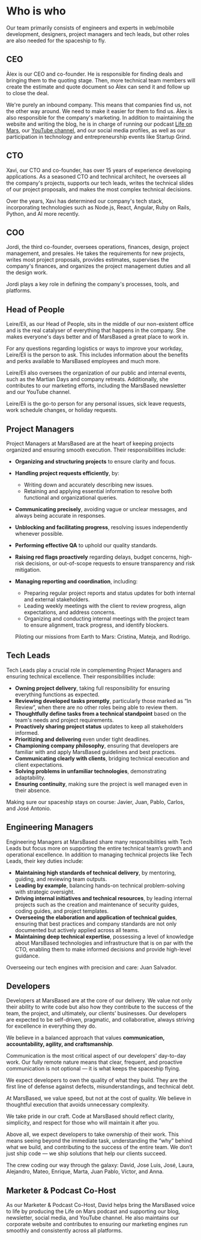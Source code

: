 # Who is who

Our team primarily consists of engineers and experts in web/mobile development, designers, project managers and tech leads, but other roles are also needed for the spaceship to fly.

## CEO

Àlex is our CEO and co-founder. He is responsible for finding deals and bringing them to the quoting stage. Then, more technical team members will create the estimate and quote document so Àlex can send it and follow up to close the deal.

We're purely an inbound company. This means that companies find us, not the other way around. We need to make it easier for them to find us. Àlex is also responsible for the company's marketing. In addition to maintaining the website and writing the blog, he is in charge of running our podcast <a href="https://podcast.marsbased.com/" title="Life on Mars - the MarsBased podcast" target="_blank">Life on Mars</a>, our <a href="https://www.youtube.com/@MarsBased" title="MarsBased - YouTube channel" target="_blank">YouTube channel</a>, and our social media profiles, as well as our participation in technology and entrepreneurship events like Startup Grind.

## CTO

Xavi, our CTO and co-founder, has over 15 years of experience developing applications. As a seasoned CTO and technical architect, he oversees all the company's projects, supports our tech leads, writes the technical slides of our project proposals, and makes the most complex technical decisions.

Over the years, Xavi has determined our company's tech stack, incorporating technologies such as Node.js, React, Angular, Ruby on Rails, Python, and AI more recently.

## COO

Jordi, the third co-founder, oversees operations, finances, design, project management, and presales. He takes the requirements for new projects, writes most project proposals, provides estimates, supervises the company's finances, and organizes the project management duties and all the design work.

Jordi plays a key role in defining the company's processes, tools, and platforms.

## Head of People

Leire/Eli, as our Head of People, sits in the middle of our non-existent office and is the real catalyser of everything that happens in the company. She makes everyone's days better and of MarsBased a great place to work in.

For any questions regarding logistics or ways to improve your workday, Leire/Eli is the person to ask. This includes information about the benefits and perks available to MarsBased employees and much more.

Leire/Eli also oversees the organization of our public and internal events, such as the Martian Days and company retreats. Additionally, she contributes to our marketing efforts, including the MarsBased newsletter and our YouTube channel.

Leire/Eli is the go-to person for any personal issues, sick leave requests, work schedule changes, or holiday requests.

## Project Managers

Project Managers at MarsBased are at the heart of keeping projects organized and ensuring smooth execution. Their responsibilities include:

- **Organizing and structuring projects** to ensure clarity and focus.
- **Handling project requests efficiently**, by:
  - Writing down and accurately describing new issues.
  - Retaining and applying essential information to resolve both functional and organizational queries.
- **Communicating precisely**, avoiding vague or unclear messages, and always being accurate in responses.
- **Unblocking and facilitating progress**, resolving issues independently whenever possible.
- **Performing effective QA** to uphold our quality standards.
- **Raising red flags proactively** regarding delays, budget concerns, high-risk decisions, or out-of-scope requests to ensure transparency and risk mitigation.
- **Managing reporting and coordination**, including:
  - Preparing regular project reports and status updates for both internal and external stakeholders.
  - Leading weekly meetings with the client to review progress, align expectations, and address concerns.
  - Organizing and conducting internal meetings with the project team to ensure alignment, track progress, and identify blockers.

  Piloting our missions from Earth to Mars: Cristina, Mateja, and Rodrigo.

## Tech Leads

Tech Leads play a crucial role in complementing Project Managers and ensuring technical excellence. Their responsibilities include:

- **Owning project delivery**, taking full responsibility for ensuring everything functions as expected.
- **Reviewing developed tasks promptly**, particularly those marked as “In Review”, when there are no other roles being able to review them.
- **Thoughtfully define tasks from a technical standpoint** based on the team's needs and project requirements.
- **Proactively sharing project status** updates to keep all stakeholders informed.
- **Prioritizing and delivering** even under tight deadlines.
- **Championing company philosophy**, ensuring that developers are familiar with and apply MarsBased guidelines and best practices.
- **Communicating clearly with clients**, bridging technical execution and client expectations.
- **Solving problems in unfamiliar technologies**, demonstrating adaptability.
- **Ensuring continuity**, making sure the project is well managed even in their absence.

Making sure our spaceship stays on course: Javier, Juan, Pablo, Carlos, and José Antonio.

## Engineering Managers

Engineering Managers at MarsBased share many responsibilities with Tech Leads but focus more on supporting the entire technical team’s growth and operational excellence. In addition to managing technical projects like Tech Leads, their key duties include:

- **Maintaining high standards of technical delivery**, by mentoring, guiding, and reviewing team outputs.
- **Leading by example**, balancing hands-on technical problem-solving with strategic oversight.
- **Driving internal initiatives and technical resources**, by leading internal projects such as the creation and maintenance of security guides, coding guides, and project templates.
- **Overseeing the elaboration and application of technical guides**, ensuring that best practices and company standards are not only documented but actively applied across all teams.
- **Maintaining deep technical expertise**, possessing a level of knowledge about MarsBased technologies and infrastructure that is on par with the CTO, enabling them to make informed decisions and provide high-level guidance.

Overseeing our tech engines with precision and care: Juan Salvador.

## Developers

Developers at MarsBased are at the core of our delivery. We value not only their ability to write code but also how they contribute to the success of the team, the project, and ultimately, our clients’ businesses. Our developers are expected to be self-driven, pragmatic, and collaborative, always striving for excellence in everything they do.

We believe in a balanced approach that values **communication, accountability, agility, and craftsmanship**.

Communication is the most critical aspect of our developers' day-to-day work. Our fully remote nature means that clear, frequent, and proactive communication is not optional — it is what keeps the spaceship flying.

We expect developers to own the quality of what they build. They are the first line of defense against defects, misunderstandings, and technical debt.

At MarsBased, we value speed, but not at the cost of quality. We believe in thoughtful execution that avoids unnecessary complexity.

We take pride in our craft. Code at MarsBased should reflect clarity, simplicity, and respect for those who will maintain it after you.

Above all, we expect developers to take ownership of their work. This means seeing beyond the immediate task, understanding the “why” behind what we build, and contributing to the success of the entire team. We don’t just ship code — we ship solutions that help our clients succeed.

The crew coding our way through the galaxy: David, Jose Luis, José, Laura, Alejandro, Mateo, Enrique, Marta, Juan Pablo, Víctor, and Anna.

## Marketer & Podcast Co-Host

As our Marketer & Podcast Co-Host, David helps bring the MarsBased voice to life by producing the Life on Mars podcast and supporting our blog, newsletter, social media, and YouTube channel. He also maintains our corporate website and contributes to ensuring our marketing engines run smoothly and consistently across all platforms.
